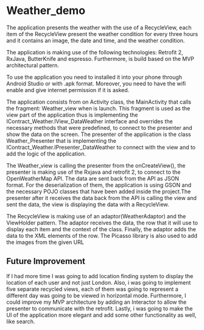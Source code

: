 # Weather_demo

The application presents the weather with the use of a RecycleView, each item of the RecycleView present the weather condition for every three hours and it contains an image, the date and time, and the weather condition.

The application is making use of the following technologies: Retrofit 2, RxJava, ButterKnife and espresso. Furthermore, is build based on the MVP architectural pattern. 

To use the application you need to installed it into your phone through Android Studio or with .apk format. Moreover, you need to have the wifi enable and give internet permission if it is asked. 

The application consists from on Activity class, the MainActivity that calls the fragment: Weather_view when is launch. This fragment is used as the view part of the application thus is implementing the IContract_Weather.IView_DataWeather interface and overrides the necessary methods that were predefined, to connect to the presenter and show the data on the screen. The presenter of the application is the class Weather_Presenter that is implementing the IContract_Weather.IPresenter_DataWeather to connect with the view and to add the logic of the application. 

The Weather_view is calling the presenter from the onCreateView(), the presenter is making use of the Rxjava and retrofit 2, to connect to the OpenWeatherMap API. The data are sent back from the API as JSON format. For the deserialization of them, the application is using GSON and the necessary POJO classes that have been added inside the project.The presenter after it receives the data back from the API is calling the view and sent the data, the view is displaying the data with a RecycleView. 

The RecycleView is making use of an adaptor(WeatherAdaptor) and the ViewHolder pattern. The adaptor receives the data, the row that it will use to display each item and the context of the class. Finally, the adaptor adds the data to the XML elements of the row. The Picasso library is also used to add the images from the given URL


Future Improvement
--------------------------------------------
If I had more time I was going to add location finding system to display the location of each user and not just London. Also, i was going to implement five separate recycled views, each of them was going to represent a different day was going to be viewed in horizontal mode. Furthermore, I could improve my MVP architecture by adding an Interactor to allow the presenter to communicate with the retrofit. Lastly, i was going to make the UI of the application more elegant and add some other functionality as well, like search.



